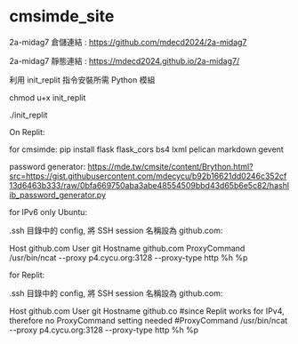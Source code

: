 # cmsimde_site

2a-midag7 倉儲連結 : https://github.com/mdecd2024/2a-midag7                                                              

2a-midag7 靜態連結 : https://mdecd2024.github.io/2a-midag7/

利用 init_replit 指令安裝所需 Python 模組

chmod u+x init_replit

./init_replit

On Replit:

for cmsimde: pip install flask flask_cors bs4 lxml pelican markdown gevent

password generator: https://mde.tw/cmsite/content/Brython.html?src=https://gist.githubusercontent.com/mdecycu/b92b16621dd0246c352cf13d6463b333/raw/0bfa669750aba3abe48554509bbd43d65b6e5c82/hashlib_password_generator.py 

for IPv6 only Ubuntu:

.ssh 目錄中的 config, 將 SSH session 名稱設為 github.com:

Host github.com
User git
Hostname github.com
ProxyCommand /usr/bin/ncat --proxy p4.cycu.org:3128 --proxy-type http %h %p

for Replit:

.ssh 目錄中的 config, 將 SSH session 名稱設為 github.com:

Host github.com
User git
Hostname github.co
#since Replit works for IPv4, therefore no ProxyCommand setting needed
#ProxyCommand /usr/bin/ncat --proxy p4.cycu.org:3128 --proxy-type http %h %p